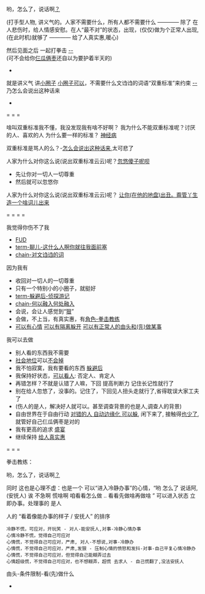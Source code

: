 
哟，怎么了，说话啊[？](#我就先装装糊涂，人家不讨厌这样。让人不讨厌最重要)

(打手型人物, 讲义气的。人家不需要什么，所有人都不需要什么 ———— 除了 在人悲伤时，给人情感安慰。在人“最不对”的状态，出现，(仅仅)做为个正常人出现,(在此时机)就够了 ———— 给了人真实惠,暖心)

然后见面之后 一起打拳击 [--](https://youtu.be/k3_QFRMCV4c?t=33m15s)<br>
(可不会给你[仨瓜俩枣](https://github.com/7900ms/000nottheater_deserted_systemlibrary/blob/master/supplementary/term-聊儿-这什么人啊你就往我面前塞.md)还自以为要护着半天的)

-

就是讲义气 讲[小圈子](https://github.com/7900ms/000nottheater_deserted_systemlibrary/blob/master/supplementary/term-躲避后-侦探游记.md) [小圈子可以](https://github.com/7900ms/000nottheater_deserted_systemlibrary/blob/master/supplementary/chain-何以融入何处融入.md)，不需要什么文诌诌的词语“双重标准”来约束 [--](https://www.douban.com/group/topic/86244785/#G-谢斌-欢乐颂) 乃怎么会说出这种话来

-

= = =

啥叫双重标准我不懂，我没发现我有啥不好啊？
我为什么不能双重标准呢？讨厌的人、喜欢的人 为什么要一样的标准？ [神经病](https://github.com/7900ms/000nottheater_deserted_systemlibrary/blob/master/supplementary/chain-对文诌诌的词.md)

双重标准是骂人的么？-[怎么会说出这种话来](https://github.com/7900ms/000nottheater_deserted_systemlibrary/blob/master/supplementary/term-聊儿-怎么会说出这种话来.md),太可悲了

人家为什么对你这么说(说出双重标准云云)呢？[忽悠傻子呢呗](https://github.com/7900ms/000nottheater_deserted_systemlibrary/blob/master/supplementary/slang-FUD.md)
- 先让你对一切人一切尊重
- 然后就可以忽悠你

人家为什么对你这么说(说出双重标准云云)呢？ [让你(在他的地盘)出丑。甭管丫生造一个啥词儿出来](https://github.com/7900ms/000nottheater_deserted_systemlibrary/blob/master/supplementary/chain-对文诌诌的词.md)

= = = =

我觉得你伤不了我
- [FUD](https://github.com/7900ms/000nottheater_deserted_systemlibrary/blob/master/supplementary/slang-FUD.md#我觉得你伤不了我,因为我够狠)
- [term-聊儿-这什么人啊你就往我面前塞](https://github.com/7900ms/000nottheater_deserted_systemlibrary/blob/master/supplementary/term-聊儿-这什么人啊你就往我面前塞.md#一个字“狠”)
- [chain-对文诌诌的词](https://github.com/7900ms/000nottheater_deserted_systemlibrary/blob/master/supplementary/chain-对文诌诌的词.md)

因为我有
- 收回对一切人的一切尊重
- 只有一个特别小的小圈子，就挺好
- [term-躲避后-侦探游记](https://github.com/7900ms/000nottheater_deserted_systemlibrary/blob/master/supplementary/term-躲避后-侦探游记.md)
- [chain-何以融入何处融入](https://github.com/7900ms/000nottheater_deserted_systemlibrary/blob/master/supplementary/chain-何以融入何处融入.md)
- 会说，会让人感觉到“[狠](https://github.com/7900ms/000nottheater_deserted_systemlibrary/blob/master/supplementary/term-聊儿-这什么人啊你就往我面前塞.md#一个字“狠”)”
- 会做，不上当，有真实惠，有[角色-拳击教练](https://github.com/7900ms/000nottheater_deserted_systemlibrary/blob/master/supplementary/term-角色-拳击教练.md)
- [可以有心情](https://github.com/7900ms/000nottheater_deserted_systemlibrary/blob/master/supplementary/chain-不带着情绪工作会导致心情更差.md) [可以有隔离躲开](https://github.com/7900ms/000nottheater_deserted_systemlibrary/blob/master/supplementary/chain-separating-隔离导致更好的隔离.md) [可以有正常人的由头和(先)做某事](https://github.com/7900ms/000nottheater_deserted_systemlibrary/blob/master/supplementary/chain-night-call.md)

我可以去做
- 别人看的东西我不需要
- [社会地位](https://github.com/7900ms/000nottheater_deserted_systemlibrary/blob/master/supplementary/chain-何以融入何处融入.md)可以[不会掉](https://github.com/7900ms/000nottheater_deserted_systemlibrary/blob/master/supplementary/term-躲避后-侦探游记.md)
- 我不怕寂寞，我有要看的东西 [躲避后](https://github.com/7900ms/000nottheater_deserted_systemlibrary/tree/master/supplementary)
- 我保持好状态，[可以看人](https://github.com/7900ms/000nottheater_deserted_systemlibrary/blob/master/supplementary/chain-何以融入何处融入.md): 否定人、肯定人
- 再错怎样？不就是认错了人嘛，下回 提高判断力 记住长记性就行了
- 别在给人忽悠了，没事的。记住了，下回见人扭头走就行了,省得耽误大家工夫了
- (伤人的是人，解决好人就可以。甚至调查背景的也是人,调查人的背景)
- 自由世界在于自由行动 [对错的人 自动边缘化 可以躲](https://github.com/7900ms/000nottheater_deserted_systemlibrary/blob/master/supplementary/term-心理-自由世界.md), 闲下来了, 接触得[也少了](https://github.com/7900ms/000nottheater_deserted_systemlibrary/blob/master/supplementary/term-躲避后-侦探游记.md), 就管好自己仨瓜俩枣是对的
- 我有更高的追求 [盛宴](https://github.com/7900ms/000nottheater_deserted_systemlibrary/blob/master/supplementary/chain-近朱者赤.md)
- 继续保持 [给人真实惠](https://github.com/7900ms/000nottheater_deserted_systemlibrary/tree/master/small#由头-真实惠)


= = =

拳击教练：

哟，怎么了，说话啊[？](#我就先装装糊涂，人家不讨厌这样。让人不讨厌最重要)

同时 这也是心理不虚：也是一个 可以“进入冷静办事”的心情，“哟 怎么了 说话阿, (安抚人) 诶 不急啊 慌啥啊 咱看看怎么做 .. 看看先做啥再做啥 ” 可以进入状态 立即办事。处理事的 是人

人的 “看着像能办事的样子 / 安抚人” 的排序
```
冷静不慌，可应对，开玩笑 - 对人-能安抚人,对事-冷静心情办事
心情冷静不慌，觉得自己可应对
心情慌，不觉得自己可应对，严肃, 对人-不想说,对事-冷静办
心情慌，不觉得自己可应对，严肃,发狠 - 压制心情的愤怒和发抖-对事-自己平复心情冷静办
心情慌，不觉得自己可应对，但觉得自己能糊弄过去
心情超级慌，不觉得自己可应对，也不想糊弄，超慌 去求人 - 自己慌翻了,没法安抚人
```
由头-条件限制-看(先)做什么


-

